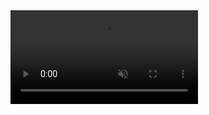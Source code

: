 <!DOCTYPE html>
<html lang="en">
<head>
    <meta charset="UTF-8">
    <meta http-equiv="X-UA-Compatible" content="IE=edge">
    <meta name="viewport" content="width=device-width, initial-scale=1.0">
    
</head>
<body>
    <video autoplay muted loop id="myVideo">
        <source src="video.mp4" type="video/mp4">
      </video>
</body>
</html>

